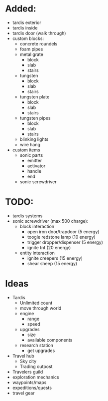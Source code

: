 # Added:
- tardis exterior
- tardis inside
- tardis door (walk through)
- custom blocks:
  - concrete roundels
  - foam pipes
  - metal grate
    - block
    - slab
    - stairs
  - tungsten
    - block
    - slab
    - stairs
  - tungsten plate
    - block
    - slab
    - stairs
  - tungsten pipes
    - block
    - slab
    - stairs
  - blinking lights
  - wire hang
- custom items
  - sonic parts
    - emitter
    - activator
    - handle
    - end
  - sonic screwdriver

# TODO:
- tardis systems
- sonic screwdriver (max 500 charge):
  - block interaction
    - open iron door/trapdoor (5 energy)
    - toogle redstone lamp (10 energy)
    - trigger dropper/dispenser (5 energy)
    - ignite tnt (20 energy)
  - entity interaction
    - ignite creepers (15 energy)
    - shear sheep (15 energy)

# Ideas
- Tardis
  - Unlimited count
  - move through world
  - engine
    - range
    - speed
  - upgrades
    - size
    - available components
  - research station
    - get upgrades
- Travel hub
  - Sky city
  - Trading outpost
- Travelers guild
- exploration mechanics
- waypoints/maps
- expeditions/quests
- travel gear